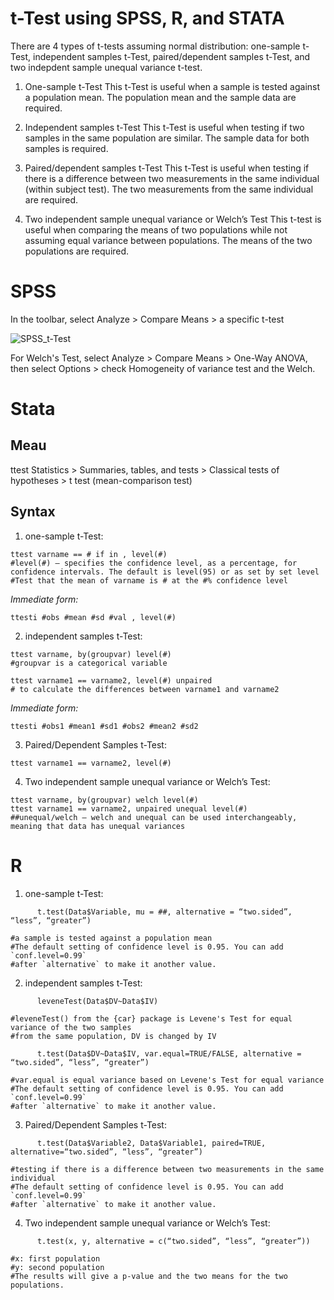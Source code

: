 # t-Test using SPSS, R, and STATA

There are 4 types of t-tests assuming normal distribution: one-sample t-Test, independent samples t-Test, paired/dependent samples t-Test, and two indepdent sample unequal variance t-test.


1. One-sample t-Test
This t-Test is useful when a sample is tested against a population mean.
The population mean and the sample data are required.

2. Independent samples t-Test
This t-Test is useful when testing if two samples in the same population are similar.
The sample data for both samples is required.

   
3. Paired/dependent samples t-Test
This t-Test is useful when testing if there is a difference between two measurements in the same individual (within subject test).
The two measurements from the same individual are required.

4. Two independent sample unequal variance or Welch’s Test
This t-test is useful when comparing the means of two populations while not assuming equal variance between populations.
The means of the two populations are required.




# SPSS

In the toolbar, select Analyze > Compare Means > a specific t-test

![SPSS_t-Test](https://github.com/petrayang2002/InterStatHub/assets/155834271/315baa07-0bfb-4abb-9186-7614a0f5e1ea)

For Welch's Test, select Analyze > Compare Means > One-Way ANOVA, then select Options > check Homogeneity of variance test and the Welch.





# Stata 

## Meau				
ttest Statistics > Summaries, tables, and tests > Classical tests of hypotheses > t test (mean-comparison test)		

## Syntax 		

   1. one-sample t-Test: 
```
ttest varname == # if in , level(#)
#level(#) – specifies the confidence level, as a percentage, for confidence intervals. The default is level(95) or as set by set level
#Test that the mean of varname is # at the #% confidence level
```

_Immediate form:_ 

```
ttesti #obs #mean #sd #val , level(#)
```

   2. independent samples t-Test:
```
ttest varname, by(groupvar) level(#)
#groupvar is a categorical variable

ttest varname1 == varname2, level(#) unpaired
# to calculate the differences between varname1 and varname2
```

_Immediate form:_ 

```
ttesti #obs1 #mean1 #sd1 #obs2 #mean2 #sd2 
```

   3. Paired/Dependent Samples t-Test: 
```
ttest varname1 == varname2, level(#)
```


   4. Two independent sample unequal variance or Welch’s Test:
```
ttest varname, by(groupvar) welch level(#)
ttest varname1 == varname2, unpaired unequal level(#)
##unequal/welch – welch and unequal can be used interchangeably, meaning that data has unequal variances 
```


# R

   1. one-sample t-Test: 
```
      t.test(Data$Variable, mu = ##, alternative = “two.sided”, “less”, “greater”)

#a sample is tested against a population mean
#The default setting of confidence level is 0.95. You can add `conf.level=0.99`
#after `alternative` to make it another value.
```



   2. independent samples t-Test:
```
      leveneTest(Data$DV~Data$IV)

#leveneTest() from the {car} package is Levene's Test for equal variance of the two samples
#from the same population, DV is changed by IV

      t.test(Data$DV~Data$IV, var.equal=TRUE/FALSE, alternative = “two.sided”, “less”, “greater”)

#var.equal is equal variance based on Levene's Test for equal variance
#The default setting of confidence level is 0.95. You can add `conf.level=0.99`
#after `alternative` to make it another value.
```


   3. Paired/Dependent Samples t-Test: 
```
      t.test(Data$Variable2, Data$Variable1, paired=TRUE, alternative=“two.sided”, “less”, “greater”)

#testing if there is a difference between two measurements in the same individual
#The default setting of confidence level is 0.95. You can add `conf.level=0.99`
#after `alternative` to make it another value.
```


   4. Two independent sample unequal variance or Welch’s Test:
```
      t.test(x, y, alternative = c(“two.sided”, “less”, “greater”))

#x: first population
#y: second population
#The results will give a p-value and the two means for the two populations.
```


